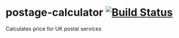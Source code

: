 # postage-calculator [![Build Status](https://travis-ci.org/rairlie/postage-calculator.svg?branch=master)](https://travis-ci.org/rairlie/postage-calculator)
Calculates price for UK postal services
